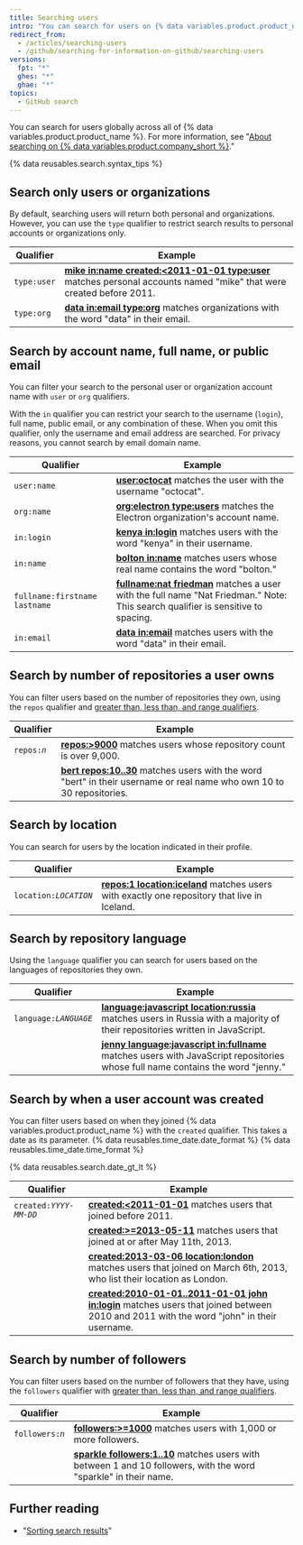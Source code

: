 ```yaml
---
title: Searching users
intro: "You can search for users on {% data variables.product.product_name %} and narrow the results using these user search qualifiers in any combination."
redirect_from:
  - /articles/searching-users
  - /github/searching-for-information-on-github/searching-users
versions:
  fpt: "*"
  ghes: "*"
  ghae: "*"
topics:
  - GitHub search
---
```


You can search for users globally across all of {% data variables.product.product_name %}. For more information, see "[About searching on {% data variables.product.company_short %}](/articles/about-searching-on-github)."

{% data reusables.search.syntax_tips %}

## Search only users or organizations

By default, searching users will return both personal and organizations. However, you can use the `type` qualifier to restrict search results to personal accounts or organizations only.

| Qualifier   | Example                                                                                                                                                                                                            |
| ----------- | ------------------------------------------------------------------------------------------------------------------------------------------------------------------------------------------------------------------ |
| `type:user` | [**mike in:name created:&lt;2011-01-01 type:user**](https://github.com/search?q=mike+in:name+created%3A%3C2011-01-01+type%3Auser&type=Users) matches personal accounts named "mike" that were created before 2011. |
| `type:org`  | [**data in:email type:org**](https://github.com/search?q=data+in%3Aemail+type%3Aorg&type=Users) matches organizations with the word "data" in their email.                                                         |

## Search by account name, full name, or public email

You can filter your search to the personal user or organization account name with `user` or `org` qualifiers.

With the `in` qualifier you can restrict your search to the username (`login`), full name, public email, or any combination of these. When you omit this qualifier, only the username and email address are searched. For privacy reasons, you cannot search by email domain name.

| Qualifier                     | Example                                                                                                                                                                                            |
| ----------------------------- | -------------------------------------------------------------------------------------------------------------------------------------------------------------------------------------------------- |
| `user:name`                   | [**user:octocat**](https://github.com/search?q=user%3Aoctocat&type=Users) matches the user with the username "octocat".                                                                            |
| `org:name`                    | [**org:electron type:users**](https://github.com/search?q=org%3Aelectron+type%3Ausers&type=Users) matches the Electron organization's account name.                                                |
| `in:login`                    | [**kenya in:login**](https://github.com/search?q=kenya+in%3Alogin&type=Users) matches users with the word "kenya" in their username.                                                               |
| `in:name`                     | [**bolton in:name**](https://github.com/search?q=bolton+in%3Afullname&type=Users) matches users whose real name contains the word "bolton."                                                        |
| `fullname:firstname lastname` | [**fullname:nat friedman**](https://github.com/search?q=fullname%3Anat+friedman&type=Users) matches a user with the full name "Nat Friedman." Note: This search qualifier is sensitive to spacing. |
| `in:email`                    | [**data in:email**](https://github.com/search?q=data+in%3Aemail&type=Users&utf8=%E2%9C%93) matches users with the word "data" in their email.                                                      |

## Search by number of repositories a user owns

You can filter users based on the number of repositories they own, using the `repos` qualifier and [greater than, less than, and range qualifiers](/articles/understanding-the-search-syntax).

| Qualifier                     | Example                                                                                                                                                                              |
| ----------------------------- | ------------------------------------------------------------------------------------------------------------------------------------------------------------------------------------ |
| <code>repos:<em>n</em></code> | [**repos:>9000**](https://github.com/search?q=repos%3A%3E%3D9000&type=Users) matches users whose repository count is over 9,000.                                                     |
|                               | [**bert repos:10..30**](https://github.com/search?q=bert+repos%3A10..30&type=Users) matches users with the word "bert" in their username or real name who own 10 to 30 repositories. |

## Search by location

You can search for users by the location indicated in their profile.

| Qualifier                               | Example                                                                                                                                                             |
| --------------------------------------- | ------------------------------------------------------------------------------------------------------------------------------------------------------------------- |
| <code>location:<em>LOCATION</em></code> | [**repos:1 location:iceland**](https://github.com/search?q=repos%3A1+location%3Aiceland&type=Users) matches users with exactly one repository that live in Iceland. |

## Search by repository language

Using the `language` qualifier you can search for users based on the languages of repositories they own.

| Qualifier                               | Example                                                                                                                                                                                                             |
| --------------------------------------- | ------------------------------------------------------------------------------------------------------------------------------------------------------------------------------------------------------------------- |
| <code>language:<em>LANGUAGE</em></code> | [**language:javascript location:russia**](https://github.com/search?q=language%3Ajavascript+location%3Arussia&type=Users) matches users in Russia with a majority of their repositories written in JavaScript.      |
|                                         | [**jenny language:javascript in:fullname**](https://github.com/search?q=jenny+language%3Ajavascript+in%3Afullname&type=Users) matches users with JavaScript repositories whose full name contains the word "jenny." |

## Search by when a user account was created

You can filter users based on when they joined {% data variables.product.product_name %} with the `created` qualifier. This takes a date as its parameter. {% data reusables.time_date.date_format %} {% data reusables.time_date.time_format %}

{% data reusables.search.date_gt_lt %}

| Qualifier                                | Example                                                                                                                                                                                                                                |
| ---------------------------------------- | -------------------------------------------------------------------------------------------------------------------------------------------------------------------------------------------------------------------------------------- |
| <code>created:<em>YYYY-MM-DD</em></code> | [**created:<2011-01-01**](https://github.com/search?q=created%3A%3C2011-01-01&type=Users) matches users that joined before 2011.                                                                                                       |
|                                          | [**created:>=2013-05-11**](https://github.com/search?q=created%3A%3E%3D2013-05-11&type=Users) matches users that joined at or after May 11th, 2013.                                                                                    |
|                                          | [**created:2013-03-06 location:london**](https://github.com/search?q=created%3A2013-03-06+location%3Alondon&type=Users) matches users that joined on March 6th, 2013, who list their location as London.                               |
|                                          | [**created:2010-01-01..2011-01-01 john in:login**](https://github.com/search?q=created%3A2010-01-01..2011-01-01+john+in%3Ausername&type=Users) matches users that joined between 2010 and 2011 with the word "john" in their username. |

## Search by number of followers

You can filter users based on the number of followers that they have, using the `followers` qualifier with [greater than, less than, and range qualifiers](/articles/understanding-the-search-syntax).

| Qualifier                         | Example                                                                                                                                                                               |
| --------------------------------- | ------------------------------------------------------------------------------------------------------------------------------------------------------------------------------------- |
| <code>followers:<em>n</em></code> | [**followers:>=1000**](https://github.com/search?q=followers%3A%3E%3D1000&type=Users) matches users with 1,000 or more followers.                                                     |
|                                   | [**sparkle followers:1..10**](https://github.com/search?q=sparkle+followers%3A1..10&type=Users) matches users with between 1 and 10 followers, with the word "sparkle" in their name. |

## Further reading

- "[Sorting search results](/articles/sorting-search-results/)"

